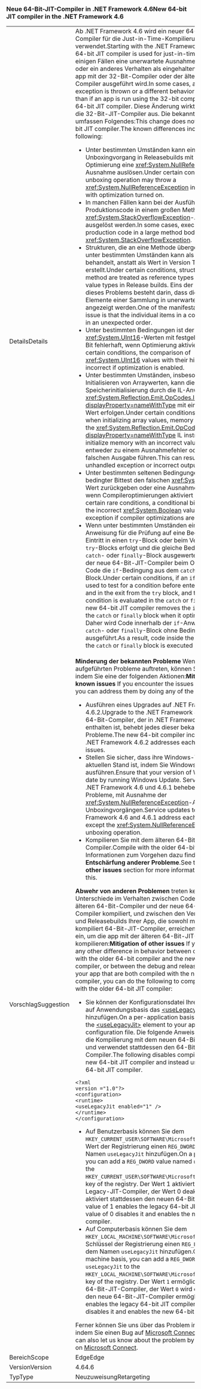 ### <a name="new-64-bit-jit-compiler-in-the-net-framework-46"></a><span data-ttu-id="8f31a-101">Neue 64-Bit-JIT-Compiler in .NET Framework 4.6</span><span class="sxs-lookup"><span data-stu-id="8f31a-101">New 64-bit JIT compiler in the .NET Framework 4.6</span></span>

|   |   |
|---|---|
|<span data-ttu-id="8f31a-102">Details</span><span class="sxs-lookup"><span data-stu-id="8f31a-102">Details</span></span>|<span data-ttu-id="8f31a-103">Ab .NET Framework 4.6 wird ein neuer 64-Bit-JIT-Compiler für die Just-in-Time-Kompilierung verwendet.</span><span class="sxs-lookup"><span data-stu-id="8f31a-103">Starting with the .NET Framework 4.6, a new 64-bit JIT compiler is used for just-in-time compilation.</span></span> <span data-ttu-id="8f31a-104">In einigen Fällen eine unerwartete Ausnahme ausgelöst wird, oder ein anderes Verhalten als eingehalten wird, wenn eine app mit der 32-Bit-Compiler oder der älteren 64-Bit-JIT-Compiler ausgeführt wird.</span><span class="sxs-lookup"><span data-stu-id="8f31a-104">In some cases, an unexpected exception is thrown or a different behavior is observed than if an app is run using the 32-bit compiler or the older 64-bit JIT compiler.</span></span> <span data-ttu-id="8f31a-105">Diese Änderung wirkt sich nicht auf die 32-Bit-JIT-Compiler aus. Die bekannten Unterschiede umfassen Folgendes:</span><span class="sxs-lookup"><span data-stu-id="8f31a-105">This change does not affect the 32-bit JIT compiler.The known differences include the following:</span></span><ul><li><span data-ttu-id="8f31a-106">Unter bestimmten Umständen kann ein Unboxingvorgang in Releasebuilds mit aktivierter Optimierung eine <xref:System.NullReferenceException>-Ausnahme auslösen.</span><span class="sxs-lookup"><span data-stu-id="8f31a-106">Under certain conditions, an unboxing operation may throw a <xref:System.NullReferenceException> in Release builds with optimization turned on.</span></span></li><li><span data-ttu-id="8f31a-107">In manchen Fällen kann bei der Ausführung von Produktionscode in einem großen Methodentext eine <xref:System.StackOverflowException>-Ausnahme ausgelöst werden.</span><span class="sxs-lookup"><span data-stu-id="8f31a-107">In some cases, execution of production code in a large method body may throw a <xref:System.StackOverflowException>.</span></span></li><li><span data-ttu-id="8f31a-108">Strukturen, die an eine Methode übergeben werden unter bestimmten Umständen kann als Verweistypen behandelt, anstatt als Wert in Version Typen erstellt.</span><span class="sxs-lookup"><span data-stu-id="8f31a-108">Under certain conditions, structures passed to a method are treated as reference types rather than as value types in Release builds.</span></span> <span data-ttu-id="8f31a-109">Eins der Anzeichen dieses Problems besteht darin, dass die einzelnen Elemente einer Sammlung in unerwarteter Reihenfolge angezeigt werden.</span><span class="sxs-lookup"><span data-stu-id="8f31a-109">One of the manifestations of this issue is that the individual items in a collection appear in an unexpected order.</span></span></li><li><span data-ttu-id="8f31a-110">Unter bestimmten Bedingungen ist der Vergleich von <xref:System.UInt16>-Werten mit festgelegtem hohem Bit fehlerhaft, wenn Optimierung aktiviert ist.</span><span class="sxs-lookup"><span data-stu-id="8f31a-110">Under certain conditions, the comparison of <xref:System.UInt16> values with their high bit set is incorrect if optimization is enabled.</span></span></li><li><span data-ttu-id="8f31a-111">Unter bestimmten Umständen, insbesondere beim Initialisieren von Arraywerten, kann die Speicherinitialisierung durch die IL-Anweisung <xref:System.Reflection.Emit.OpCodes.Initblk?displayProperty=nameWithType> mit einem falschen Wert erfolgen.</span><span class="sxs-lookup"><span data-stu-id="8f31a-111">Under certain conditions, particularly when initializing array values, memory initialization by the <xref:System.Reflection.Emit.OpCodes.Initblk?displayProperty=nameWithType> IL instruction may initialize memory with an incorrect value.</span></span> <span data-ttu-id="8f31a-112">Dies kann entweder zu einem Ausnahmefehler oder zu einer falschen Ausgabe führen.</span><span class="sxs-lookup"><span data-stu-id="8f31a-112">This can result either in an unhandled exception or incorrect output.</span></span></li><li><span data-ttu-id="8f31a-113">Unter bestimmten seltenen Bedingungen kann ein bedingter Bittest den falschen <xref:System.Boolean>-Wert zurückgeben oder eine Ausnahme auslösen, wenn Compileroptimierungen aktiviert sind.</span><span class="sxs-lookup"><span data-stu-id="8f31a-113">Under certain rare conditions, a conditional bit test can return the incorrect <xref:System.Boolean> value or throw an exception if compiler optimizations are enabled.</span></span></li><li><span data-ttu-id="8f31a-114">Wenn unter bestimmten Umständen eine <code>if</code>-Anweisung für die Prüfung auf eine Bedingung vor dem Eintritt in einen <code>try</code>-Block oder beim Verlassen eines <code>try</code>-Blocks erfolgt und die gleiche Bedingung im <code>catch</code>- oder <code>finally</code>-Block ausgewertet wird, entfernt der neue 64-Bit-JIT-Compiler beim Optimieren von Code die <code>if</code>-Bedingung aus dem <code>catch</code>- oder <code>finally</code>-Block.</span><span class="sxs-lookup"><span data-stu-id="8f31a-114">Under certain conditions, if an <code>if</code> statement is used to test for a condition before entering  a <code>try</code> block and in the exit from the <code>try</code> block, and the same condition is evaluated in the <code>catch</code> or <code>finally</code> block, the new 64-bit JIT compiler removes the <code>if</code> condition from the <code>catch</code> or <code>finally</code> block when it optimizes code.</span></span> <span data-ttu-id="8f31a-115">Daher wird Code innerhalb der <code>if</code>-Anweisung im <code>catch</code>- oder <code>finally</code>-Block ohne Bedingung ausgeführt.</span><span class="sxs-lookup"><span data-stu-id="8f31a-115">As a result, code inside the <code>if</code> statement in the <code>catch</code> or <code>finally</code> block is executed unconditionally.</span></span></li></ul>|
|<span data-ttu-id="8f31a-116">Vorschlag</span><span class="sxs-lookup"><span data-stu-id="8f31a-116">Suggestion</span></span>|<span data-ttu-id="8f31a-117"><strong>Minderung der bekannten Probleme</strong> Wenn Sie die oben aufgeführten Probleme auftreten, können Sie sie beheben, indem Sie eine der folgenden Aktionen:</span><span class="sxs-lookup"><span data-stu-id="8f31a-117"><strong>Mitigation of known issues</strong> If you encounter the issues listed above, you can address them by doing any of the following:</span></span><ul><li><span data-ttu-id="8f31a-118">Ausführen eines Upgrades auf .NET Framework 4.6.2.</span><span class="sxs-lookup"><span data-stu-id="8f31a-118">Upgrade to the .NET Framework 4.6.2.</span></span> <span data-ttu-id="8f31a-119">Der neue 64-Bit-Compiler, der in .NET Framework 4.6.2 enthalten ist, behebt jedes dieser bekannten Probleme.</span><span class="sxs-lookup"><span data-stu-id="8f31a-119">The new 64-bit compiler included with the .NET Framework 4.6.2 addresses each of these known issues.</span></span></li><li><span data-ttu-id="8f31a-120">Stellen Sie sicher, dass ihre Windows-Version auf dem aktuellen Stand ist, indem Sie Windows Update ausführen.</span><span class="sxs-lookup"><span data-stu-id="8f31a-120">Ensure that your version of Windows is up to date by running Windows Update.</span></span> <span data-ttu-id="8f31a-121">Serviceupdates für .NET Framework 4.6 und 4.6.1 beheben jedes dieser Probleme, mit Ausnahme der <xref:System.NullReferenceException>-Ausnahme bei Unboxingvorgängen.</span><span class="sxs-lookup"><span data-stu-id="8f31a-121">Service updates to the .NET Framework 4.6 and 4.6.1 address each of these issues except the <xref:System.NullReferenceException> in an unboxing operation.</span></span></li><li><span data-ttu-id="8f31a-122">Kompilieren Sie mit dem älteren 64-Bit-JIT-Compiler.</span><span class="sxs-lookup"><span data-stu-id="8f31a-122">Compile with the older 64-bit JIT compiler.</span></span> <span data-ttu-id="8f31a-123">Informationen zum Vorgehen dazu finden Sie unter <strong>Entschärfung anderer Probleme</strong>.</span><span class="sxs-lookup"><span data-stu-id="8f31a-123">See the <strong>Mitigation of other issues</strong> section for more information on how to do this.</span></span></li></ul><span data-ttu-id="8f31a-124"><strong>Abwehr von anderen Problemen</strong> treten keine andere Unterschiede im Verhalten zwischen Code, der mit der älteren 64-Bit-Compiler und der neue 64-Bit-JIT-Compiler kompiliert, und zwischen den Versionen Debug- und Releasebuilds Ihrer App, die sowohl mit dem neuen kompiliert 64-Bit-JIT-Compiler, erreichen Sie Folgendes ein, um die app mit der älteren 64-Bit-JIT-Compiler kompilieren:</span><span class="sxs-lookup"><span data-stu-id="8f31a-124"><strong>Mitigation of other issues</strong> If you encounter any other difference in behavior between code compiled with the older 64-bit compiler and the new 64-bit JIT compiler, or between the debug and release versions of your app that are both compiled with the new 64-bit JIT compiler, you can do the following to compile your app with the older 64-bit JIT compiler:</span></span><ul><li><span data-ttu-id="8f31a-125">Sie können der Konfigurationsdatei Ihrer Anwendung auf Anwendungsbasis das [\<useLegacyJit>](~/docs/framework/configure-apps/file-schema/runtime/uselegacyjit-element.md)-Element hinzufügen.</span><span class="sxs-lookup"><span data-stu-id="8f31a-125">On a per-application basis, you can add the [\<useLegacyJit>](~/docs/framework/configure-apps/file-schema/runtime/uselegacyjit-element.md) element to your application's configuration file.</span></span> <span data-ttu-id="8f31a-126">Die folgende Anweisung deaktiviert die Kompilierung mit dem neuen 64-Bit-JIT-Compiler und verwendet stattdessen den 64-Bit-Legacy-JIT-Compiler.</span><span class="sxs-lookup"><span data-stu-id="8f31a-126">The following disables compilation with the new 64-bit JIT compiler and instead uses the legacy 64-bit JIT compiler.</span></span></li></ul><pre><code class="language-xml">&lt;?xml version =&quot;1.0&quot;?&gt;&#13;&#10;&lt;configuration&gt;&#13;&#10;&lt;runtime&gt;&#13;&#10;&lt;useLegacyJit enabled=&quot;1&quot; /&gt;&#13;&#10;&lt;/runtime&gt;&#13;&#10;&lt;/configuration&gt;&#13;&#10;</code></pre><ul><li><span data-ttu-id="8f31a-127">Auf Benutzerbasis können Sie dem <code>HKEY_CURRENT_USER\SOFTWARE\Microsoft\.NETFramework</code>-Wert der Registrierung einen <code>REG_DWORD</code>-Wert mit dem Namen <code>useLegacyJit</code> hinzufügen.</span><span class="sxs-lookup"><span data-stu-id="8f31a-127">On a per-user basis, you can add a <code>REG_DWORD</code> value named <code>useLegacyJit</code> to the <code>HKEY_CURRENT_USER\SOFTWARE\Microsoft\.NETFramework</code> key of the registry.</span></span> <span data-ttu-id="8f31a-128">Der Wert 1 aktiviert den 64-Bit-Legacy-JIT-Compiler, der Wert 0 deaktiviert ihn und aktiviert stattdessen den neuen 64-Bit-JIT-Compiler.</span><span class="sxs-lookup"><span data-stu-id="8f31a-128">A value of 1 enables the legacy 64-bit JIT compiler; a value of 0 disables it and enables the new 64-bit JIT compiler.</span></span></li><li><span data-ttu-id="8f31a-129">Auf Computerbasis können Sie dem <code>HKEY_LOCAL_MACHINE\SOFTWARE\Microsoft\.NETFramework</code>-Schlüssel der Registrierung einen <code>REG_DWORD</code>-Wert mit dem Namen <code>useLegacyJit</code> hinzufügen.</span><span class="sxs-lookup"><span data-stu-id="8f31a-129">On a per-machine basis, you can add a <code>REG_DWORD</code> value named <code>useLegacyJit</code> to the <code>HKEY_LOCAL_MACHINE\SOFTWARE\Microsoft\.NETFramework</code> key of the registry.</span></span> <span data-ttu-id="8f31a-130">Der Wert <code>1</code> ermöglicht die legacy-64-Bit-JIT-Compiler, der Wert <code>0</code> wird deaktiviert, und den neue 64-Bit-JIT-Compiler ermöglicht.</span><span class="sxs-lookup"><span data-stu-id="8f31a-130">A value of <code>1</code> enables the legacy 64-bit JIT compiler; a value of <code>0</code> disables it and enables the new 64-bit JIT compiler.</span></span></li></ul><span data-ttu-id="8f31a-131">Ferner können Sie uns über das Problem informieren, indem Sie einen Bug auf [Microsoft Connect](https://connect.microsoft.com/VisualStudio) melden.</span><span class="sxs-lookup"><span data-stu-id="8f31a-131">You can also let us know about the problem by reporting a bug on [Microsoft Connect](https://connect.microsoft.com/VisualStudio).</span></span>|
|<span data-ttu-id="8f31a-132">Bereich</span><span class="sxs-lookup"><span data-stu-id="8f31a-132">Scope</span></span>|<span data-ttu-id="8f31a-133">Edge</span><span class="sxs-lookup"><span data-stu-id="8f31a-133">Edge</span></span>|
|<span data-ttu-id="8f31a-134">Version</span><span class="sxs-lookup"><span data-stu-id="8f31a-134">Version</span></span>|<span data-ttu-id="8f31a-135">4.6</span><span class="sxs-lookup"><span data-stu-id="8f31a-135">4.6</span></span>|
|<span data-ttu-id="8f31a-136">Typ</span><span class="sxs-lookup"><span data-stu-id="8f31a-136">Type</span></span>|<span data-ttu-id="8f31a-137">Neuzuweisung</span><span class="sxs-lookup"><span data-stu-id="8f31a-137">Retargeting</span></span>|


